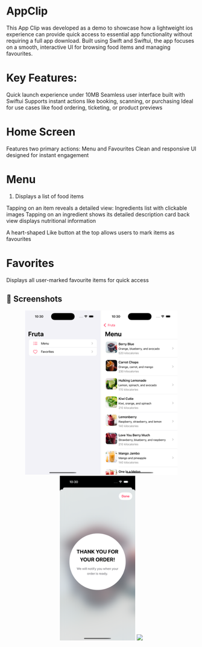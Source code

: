 # AppClip

This App Clip was developed as a demo to showcase how a lightweight ios experience can provide quick access to essential app functionality without requiring a full app download. Built using Swift and Swiftui, the app focuses on a smooth, interactive UI for browsing food items and managing favourites.

# Key Features:

Quick launch experience under 10MB
Seamless user interface built with Swiftui
Supports instant actions like booking, scanning, or purchasing
Ideal for use cases like food ordering, ticketing, or product previews

# Home Screen
Features two primary actions: Menu and Favourites
Clean and responsive UI designed for instant engagement

# Menu
1. Displays a list of food items

  Tapping on an item reveals a detailed view:
  Ingredients list with clickable images
  Tapping on an ingredient shows its detailed description
  card back view displays nutritional information

A heart-shaped Like button at the top allows users to mark items as favourites

# Favorites
Displays all user-marked favourite items for quick access

## 📸 Screenshots

<p align="center">
  <img src="assets/Screenshot1.png" width="200"/>
  <img src="assets/Screenshot2.png" width="200"/>
  <img src="assets/Screenshot3.png" width="200"/>
  <img src="assets/Screenshot4.png" width="200"/>
</p>


